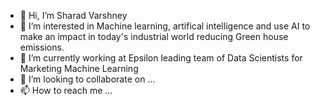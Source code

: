 - 👋 Hi, I’m Sharad Varshney
- 👀 I’m interested in Machine learning, artifical intelligence and use AI to make an impact in today's industrial world reducing Green house emissions.
- 🌱 I’m currently working at Epsilon leading team of Data Scientists for Marketing Machine Learning
- 💞️ I’m looking to collaborate on ...
- 📫 How to reach me ...

<!---
sgvarsh/sgvarsh is a ✨ special ✨ repository because its `README.md` (this file) appears on your GitHub profile.
You can click the Preview link to take a look at your changes.
--->

